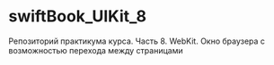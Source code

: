 # swiftBook_UIKit_8
Репозиторий практикума курса. Часть 8. WebKit. Окно браузера с возможностью перехода между страницами
